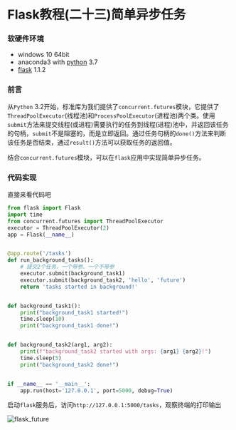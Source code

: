 # Flask教程(二十三)简单异步任务

### 软硬件环境

- windows 10 64bit
- anaconda3 with [python](https://xugaoxiang.com/tag/python/) 3.7
- [flask](https://xugaoxiang.com/tag/flask/) 1.1.2

### 前言

从`Python` 3.2开始，标准库为我们提供了`concurrent.futures`模块，它提供了`ThreadPoolExecutor`(线程池)和`ProcessPoolExecutor`(进程池)两个类。使用`submit`方法来提交线程(或进程)需要执行的任务到线程(进程)池中，并返回该任务的句柄，`submit`不是阻塞的，而是立即返回。通过任务句柄的`done()`方法来判断该任务是否结束，通过`result()`方法可以获取任务的返回值。

结合`concurrent.futures`模块，可以在`flask`应用中实现简单异步任务。

### 代码实现

直接来看代码吧

```python
from flask import Flask
import time
from concurrent.futures import ThreadPoolExecutor
executor = ThreadPoolExecutor(2)
app = Flask(__name__)


@app.route('/tasks')
def run_background_tasks():
    # 提交2个任务，一个带参、一个不带参
    executor.submit(background_task1)
    executor.submit(background_task2, 'hello', 'future')
    return 'tasks started in background!'


def background_task1():
    print("background_task1 started!")
    time.sleep(10)
    print("background_task1 done!")


def background_task2(arg1, arg2):
    print(f"background_task2 started with args: {arg1} {arg2}!")
    time.sleep(5)
    print("background_task2 done!")


if __name__ == '__main__':
    app.run(host='127.0.0.1', port=5000, debug=True)
```

启动`flask`服务后，访问`http://127.0.0.1:5000/tasks`，观察终端的打印输出

![flask_future](https://cdn.jsdelivr.net/gh/Killer-89757/PicBed/images/2024%2F05%2F86cbead7ab67bc36-854460.png)